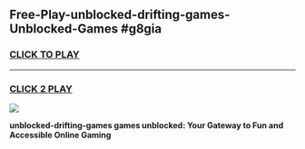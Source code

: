 
## Free-Play-unblocked-drifting-games-Unblocked-Games #g8gia
<h3>
<a href="https://news.freeplayer.one?title=unblocked-drifting-games&ref=8M">CLICK TO PLAY</a></h3>
<hr>

<h3>
<a href="https://news.freeplayer.one?title=unblocked-drifting-games&ref=8M">CLICK 2 PLAY</a>
  
</h3>

<a href="https://news.freeplayer.one?title=unblocked-drifting-games&ref=8M"><img src="https://clearcache.store/games.png"></a>


**unblocked-drifting-games games unblocked: Your Gateway to Fun and Accessible Online Gaming**
